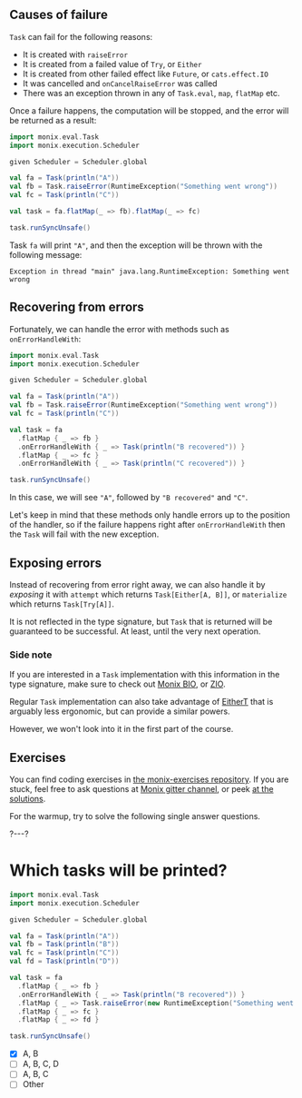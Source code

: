 ## Causes of failure

`Task` can fail for the following reasons:
- It is created with `raiseError`
- It is created from a failed value of `Try`, or `Either`
- It is created from other failed effect like `Future`, or `cats.effect.IO`
- It was cancelled and `onCancelRaiseError` was called
- There was an exception thrown in any of `Task.eval`, `map`, `flatMap` etc.

Once a failure happens, the computation will be stopped, and the error will be returned as a result:

```scala 
import monix.eval.Task
import monix.execution.Scheduler

given Scheduler = Scheduler.global

val fa = Task(println("A"))
val fb = Task.raiseError(RuntimeException("Something went wrong"))
val fc = Task(println("C"))

val task = fa.flatMap(_ => fb).flatMap(_ => fc)

task.runSyncUnsafe()
```

Task `fa` will print `"A"`, and then the exception will be thrown with the following message:

```
Exception in thread "main" java.lang.RuntimeException: Something went wrong
```

## Recovering from errors

Fortunately, we can handle the error with methods such as `onErrorHandleWith`:

```scala 
import monix.eval.Task
import monix.execution.Scheduler

given Scheduler = Scheduler.global

val fa = Task(println("A"))
val fb = Task.raiseError(RuntimeException("Something went wrong"))
val fc = Task(println("C"))

val task = fa
  .flatMap { _ => fb }
  .onErrorHandleWith { _ => Task(println("B recovered")) }
  .flatMap { _ => fc }
  .onErrorHandleWith { _ => Task(println("C recovered")) }

task.runSyncUnsafe()
```

In this case, we will see `"A"`, followed by `"B recovered"` and `"C"`.

Let's keep in mind that these methods only handle errors up to the position of the handler,
so if the failure happens right after `onErrorHandleWith` then the `Task` will fail with the new exception.

## Exposing errors

Instead of recovering from error right away, we can also handle it by _exposing_ it with `attempt`
which returns `Task[Either[A, B]]`, or `materialize` which returns `Task[Try[A]]`.

It is not reflected in the type signature, but `Task` that is returned will be guaranteed to be successful.
At least, until the very next operation.

### Side note

If you are interested in a `Task` implementation with this information in the type signature, 
make sure to check out [Monix BIO](https://bio.monix.io/docs/introduction), or [ZIO](https://zio.dev/).

Regular `Task` implementation can also take advantage of [EitherT](https://typelevel.org/cats/datatypes/eithert.html) 
that is arguably less ergonomic, but can provide a similar powers.

However, we won't look into it in the first part of the course.

## Exercises

You can find coding exercises in [the monix-exercises repository](https://github.com/scalazone/monix-exercises/blob/main/monix-task-exercises/src/main/scala/scalazone/monix/lesson3/ErrorHandlingExercises.scala).
If you are stuck, feel free to ask questions at [Monix gitter channel](https://gitter.im/monix/monix),
or peek [at the solutions](https://github.com/scalazone/monix-exercises/blob/main/monix-task-solutions/src/main/scala/scalazone/monix/lesson3/ErrorHandlingExercisesSolutions.scala).

For the warmup, try to solve the following single answer questions.

?---?
# Which tasks will be printed?

```scala 
import monix.eval.Task
import monix.execution.Scheduler

given Scheduler = Scheduler.global

val fa = Task(println("A"))
val fb = Task(println("B"))
val fc = Task(println("C"))
val fd = Task(println("D"))

val task = fa
  .flatMap { _ => fb }
  .onErrorHandleWith { _ => Task(println("B recovered")) }
  .flatMap { _ => Task.raiseError(new RuntimeException("Something went wrong")) }
  .flatMap { _ => fc }
  .flatMap { _ => fd }

task.runSyncUnsafe()
```

- [X] A, B
- [ ] A, B, C, D
- [ ] A, B, C
- [ ] Other